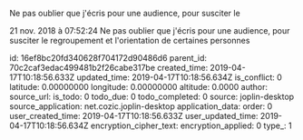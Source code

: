 Ne pas oublier que j\'écris pour une audience, pour susciter le

21 nov. 2018 à 07:52:24
Ne pas oublier que j\'écris pour une audience, pour susciter le
regroupement et l\'orientation de certaines personnes


id: 16ef8bc20fd340628f704172d90486d6
parent_id: 70c2caf3edac499481b2f26cabe317be
created_time: 2019-04-17T10:18:56.633Z
updated_time: 2019-04-17T10:18:56.634Z
is_conflict: 0
latitude: 0.00000000
longitude: 0.00000000
altitude: 0.0000
author: 
source_url: 
is_todo: 0
todo_due: 0
todo_completed: 0
source: joplin-desktop
source_application: net.cozic.joplin-desktop
application_data: 
order: 0
user_created_time: 2019-04-17T10:18:56.633Z
user_updated_time: 2019-04-17T10:18:56.634Z
encryption_cipher_text: 
encryption_applied: 0
type_: 1